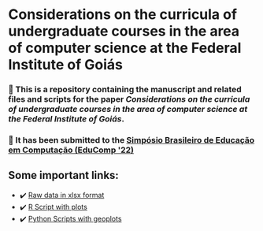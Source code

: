 # Considerations on the curricula of undergraduate courses in the area of computer science at the Federal Institute of Goiás
###  :bookmark_tabs: This is a repository containing the manuscript and related files and scripts for the paper *Considerations on the curricula of undergraduate courses in the area of computer science at the Federal Institute of Goiás*.

### :pushpin: It has been submitted to the [Simpósio Brasileiro de Educação em Computação (EduComp '22)](https://www.educompbrasil.org/simposio/2022)

## Some important links:

* :heavy_check_mark: [Raw data in xlsx format](https://github.com/waldeyr/EduComp2022/tree/main/Raw_data)
* :heavy_check_mark: [R Script with plots](https://github.com/waldeyr/EduComp2022/blob/main/Images/Computer_Science_Undergraduate_Curricula_At_IFG_R.ipynb)
* :heavy_check_mark: [Python Scripts with geoplots](https://github.com/waldeyr/EduComp2022/blob/main/Images/Computer_Science_Undergraduate_Curricula_At_IFG_Python.ipynb)
